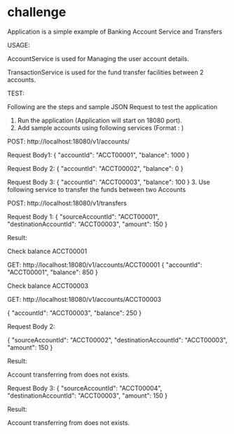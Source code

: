 # challenge

Application is a simple example of Banking Account Service and Transfers

USAGE:

AccountService is used for Managing the user account details.

TransactionService is used for the fund transfer facilities between 2 accounts. 

TEST:

Following are the steps and sample JSON Request to test the application

1. Run the application (Application will start on 18080 port).
2. Add sample accounts using following services (Format <METHOD>: <URL>)

POST: http://localhost:18080/v1/accounts/

Request Body1: 
{
	"accountId": "ACCT00001",
	"balance": 1000
}

Request Body 2: 
{
	"accountId": "ACCT00002",
	"balance": 0
}

Request Body 3: 
{
	"accountId": "ACCT00003",
	"balance": 100
}
3. Use following service to transfer the funds between two Accounts

POST: http://localhost:18080/v1/transfers

Request Body 1: 
{
	"sourceAccountId": "ACCT00001",
	"destinationAccountId": "ACCT00003",
	"amount": 150
}

Result: 

Check balance ACCT00001

GET: http://localhost:18080/v1/accounts/ACCT00001
{
    "accountId": "ACCT00001",
    "balance": 850
}

Check balance ACCT00003

GET: http://localhost:18080/v1/accounts/ACCT00003

{
    "accountId": "ACCT00003",
    "balance": 250
}

Request Body 2:

{
	"sourceAccountId": "ACCT00002",
	"destinationAccountId": "ACCT00003",
	"amount": 150
}

Result:

Account transferring from does not exists.


Request Body 3: 
{
	"sourceAccountId": "ACCT00004",
	"destinationAccountId": "ACCT00003",
	"amount": 150
}

Result: 

Account transferring from does not exists.
